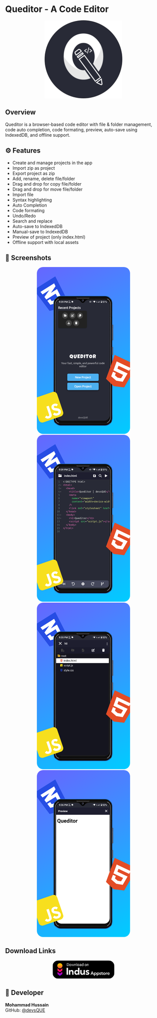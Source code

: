 # Queditor - A Code Editor

<p align="center">
  <img src='assets/images/logo.png' width='250'>
</p>

## Overview 
Queditor is a browser-based code editor with file & folder management, code auto completion, code formating, preview, auto-save using IndexedDB, and offline support.

## ⚙️ Features
- Create and manage projects in the app
- Import zip as project
- Export project as zip
- Add, rename, delete file/folder
- Drag and drop for copy file/folder
- Drag and drop for move file/folder
- Import file
- Syntax highlighting
- Auto Completion
- Code formating
- Undo/Redo
- Search and replace
- Auto-save to IndexedDB
- Manual-save to IndexedDB
- Preview of project (only index.html)
- Offline support with local assets

## 📸 Screenshots

<!-- Portrait Screenshots -->
<p align="center">
  <img src="assets/screenshots/home_port.png" alt="Queditor – Home page (portrait view)" width="300" style="margin: 0 10px; border-radius: 20px;">
  <img src="assets/screenshots/editor_port.png" alt="Queditor – Editor view (portrait view)" width="300" style="margin: 0 10px; border-radius: 20px;">
  <img src="assets/screenshots/filemanager_port.png" alt="Queditor – File manager (portrait view)" width="300" style="margin: 0 10px; border-radius: 20px;">
  <img src="assets/screenshots/preview_port.png" alt="Queditor – Live preview (portrait view)" width="300" style="margin: 0 10px; border-radius: 20px;">
</p>

## Download Links
<!-- Download Links -->
<p align="center">
  <a href="https://www.indusappstore.com/apps/tools/queditor/com.devsque.queditor?page=details&id=com.devsque.queditor" target="_blank">
    <img src="assets/images/badges/indus.png" alt="Available on Indus appstore" width="200" style="margin: 0 10px; border-radius: 20px;">
  </a>
  <!-- <a href="#" target="_blank">
    <img src="assets/images/badges/play.svg" alt="Get it on Playstore" width="200" style="margin: 0 10px; border-radius: 20px;">
  </a>
  <a href="#" target="_blank">
    <img src="assets/images/badges/appstore.svg" alt="Download on App store" width="200" style="margin: 0 10px; border-radius: 20px;">
  </a> -->
</p>



## 👤 Developer
**Mohammad Hussain**  
GitHub: [@devsQUE](https://github.com/devsQUE)
